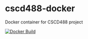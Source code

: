# cscd488-docker
Docker container for CSCD488 project

[![Docker Build](https://img.shields.io/docker/cloud/build/tkolstee/cscd488-docker.svg)](https://hub.docker.com/r/tkolstee/cscd488-docker)
